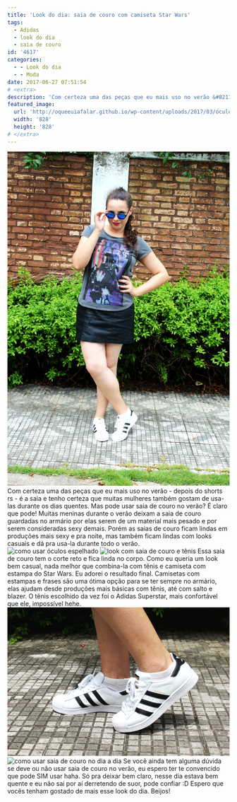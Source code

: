 ```yaml
---
title: 'Look do dia: saia de couro com camiseta Star Wars'
tags:
  - Adidas
  - look do dia
  - saia de couro
id: '4617'
categories:
  - - Look do dia
  - - Moda
date: 2017-06-27 07:51:54
# <extra>
description: 'Com certeza uma das peças que eu mais uso no verão &#8211; depois do shorts rs &#8211; é a saia e tenho certeza que muitas mulheres também gostam de usa-las durante os dias quentes. Mas pode usar saia de couro no verão? É claro que pode! Muitas meninas durante o verão deixam a saia de couro guardadas no armário por elas serem de um material mais pesado e por serem consideradas sexy demais. Porém as saias de couro ficam lindas em produções mais sexy e pra noite, mas também ficam lindas com looks casuais e dá pra usa-la durante todo o verão. Essa saia de couro tem o corte reto e fica linda no corpo. Como eu queria um look bem casual, nada melhor que combina-la com tênis e camiseta com estampa do Star Wars. Eu adorei o resultado final. Camisetas &hellip;'
featured_image: 
  url: 'http://oqueeuiafalar.github.io/wp-content/uploads/2017/03/óculos-de-sol-espelhado-azul-como-usar.jpg'
  width: '828'
  height: '828'
# </extra>
---
```


![como usar saia de couro no verão ](/wp-content/uploads/2017/03/look-saia-de-couro-com-camiseta.jpg) Com certeza uma das peças que eu mais uso no verão - depois do shorts rs - é a saia e tenho certeza que muitas mulheres também gostam de usa-las durante os dias quentes. Mas pode usar saia de couro no verão? É claro que pode! Muitas meninas durante o verão deixam a saia de couro guardadas no armário por elas serem de um material mais pesado e por serem consideradas sexy demais. Porém as saias de couro ficam lindas em produções mais sexy e pra noite, mas também ficam lindas com looks casuais e dá pra usa-la durante todo o verão. ![como usar óculos espelhado](/wp-content/uploads/2017/03/óculos-de-sol-espelhado-azul-como-usar.jpg) ![look com saia de couro e tênis](/wp-content/uploads/2017/03/como-usar-saia-de-couro-no-verão.jpg) Essa saia de couro tem o corte reto e fica linda no corpo. Como eu queria um look bem casual, nada melhor que combina-la com tênis e camiseta com estampa do Star Wars. Eu adorei o resultado final. Camisetas com estampas e frases são uma ótima opção para se ter sempre no armário, elas ajudam desde produções mais básicas com tênis, até com salto e blazer. O tênis escolhido da vez foi o Adidas Superstar, mais confortável que ele, impossível hehe. ![como usar tênis adidas superstar](/wp-content/uploads/2017/03/adidas-superstar-foundation-branco.jpg) ![como usar saia de couro no dia a dia](/wp-content/uploads/2017/03/look-saia-de-couro-com-tênis.jpg) Se você ainda tem alguma dúvida se deve ou não usar saia de couro no verão, eu espero ter te convencido que pode SIM usar haha. Só pra deixar bem claro, nesse dia estava bem quente e eu não sai por aí derretendo de suor, pode confiar :D Espero que vocês tenham gostado de mais esse look do dia. Beijos!
